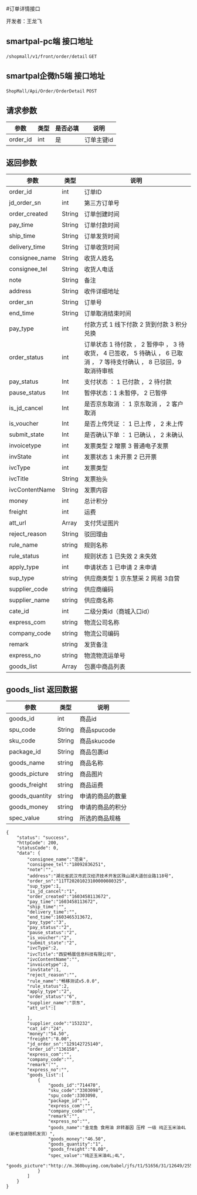 #订单详情接口

开发者：王龙飞

## smartpal-pc端 接口地址
`/shopmall/v1/front/order/detail` `GET`
## smartpal企微h5端 接口地址
`ShopMall/Api/Order/OrderDetail` `POST`
  
## 请求参数

|参数|类型|是否必填|说明|
| - | - | - | - |
|order_id|int|是|订单主键id|

## 返回参数

|参数|类型|说明|
| - | - | - |
| order_id | int | 订单ID |
| jd_order_sn | int | 第三方订单号 |
| order_created | String | 订单创建时间 |
| pay_time | String | 订单付款时间 |
| ship_time | String | 订单发货时间 |
| delivery_time | String | 订单收货时间 |
| consignee_name | String | 收货人姓名 |
| consignee_tel | String | 收货人电话 |
| note | String | 备注 |
| address | String | 收件详细地址 |
| order_sn | String | 订单号 |
| end_time | String | 订单取消结束时间 |
| pay_type | int | 付款方式 1 线下付款 2 货到付款 3 积分兑换 |
| order_status | int | 订单状态 1 待付款 ， 2 暂停中 ， 3 待收货， 4 已签收， 5 待确认 ， 6 已取消 ， 7 等待支付确认 ， 8 已驳回，9 取消待审核 |
| pay_status | Int | 支付状态 ： 1 已付款 ， 2 待付款 |
| pause_status | Int | 暂停状态：1 未暂停， 2 已暂停 |
| is_jd_cancel | Int | 是否京东取消 ： 1 京东取消 ， 2 客户取消 |
| is_voucher | Int | 是否上传凭证 ： 1 已上传 ， 2 未上传 |
| submit_state | Int | 是否确认下单 ： 1 已确认 ， 2 未确认 |
| invoicetype | int | 发票类型 2 增票 3 普通电子发票 |
| invState | int | 发票状态 1 未开票 2 已开票 |
| ivcType | int | 发票类型 |
| ivcTitle | String | 发票抬头 |
| ivcContentName | String | 发票内容 |
| money | int | 总计积分 |
| freight | int | 运费 |
| att_url | Array | 支付凭证图片 |
| reject_reason | String | 驳回理由 |
| rule_name | string | 规则名称 |
| rule_status | int | 规则状态 1 已失效 2 未失效 |
| apply_type | int | 申请状态 1 已申请 2 未申请 |
| sup_type | string | 供应商类型 1 京东慧采 2 网易 3自营 |
| supplier_code | string | 供应商编码 |
| supplier_name | string | 供应商名称 |
| cate_id | int | 二级分类id（商城入口id） |
| express_com | string | 物流公司名称 |
| company_code | string | 物流公司编码 |
| remark | string | 发货备注 |
| express_no | string | 物流物流运单号 |
| goods_list | Array | 包裹中商品列表 |

## goods_list 返回数据
|参数|类型|说明|
| - | - | - |
| goods_id | int | 商品id |
| spu_code | String | 商品spucode |
| sku_code | String | 商品skucode |
| package_id | String | 商品包裹id |
| goods_name | string | 商品名称 |
| goods_picture | string | 商品图片 |
| goods_freight | string | 商品运费 |
| goods_quantity | string | 申请的商品的数量 |
| goods_money | string | 申请的商品的积分 |
| spec_value | string | 所选的商品规格 |

```
{
    "status": "success",
    "httpCode": 200,
    "statusCode": 0,
    "data": {
        "consignee_name":"范亲",
        "consignee_tel":"18092836251",
        "note":"",
        "address":"湖北省武汉市武汉经济技术开发区珠山湖大道创业路118号",
        "order_sn":"11TT20201023100000080325",
        "sup_type":1,
        "is_jd_cancel":"1",
        "order_created":"1603458113672",
        "pay_time":"1603458113672",
        "ship_time":"",
        "delivery_time":"",
        "end_time":1603465313672,
        "pay_type":"3",
        "pay_status":"2",
        "pause_status":"2",
        "is_voucher":"2",
        "submit_state":"2",
        "ivcType":2,
        "ivcTitle":"西安畅展信息科技有限公司",
        "ivcContentName":"",
        "invoicetype":2,
        "invState":1,
        "reject_reason":"",
        "rule_name":"畅移测试v5.0.0",
        "rule_status":2,
        "apply_type":"2",
        "order_status":"6",
        "supplier_name":"京东",
        "att_url":[

        ],
        "supplier_code":"153232",
        "cat_id":"24",
        "money":"54.50",
        "freight":"8.00",
        "jd_order_sn":"129142725140",
        "order_id":"136150",
        "express_com":"",
        "company_code":"",
        "remark":"",
        "express_no":"",
        "goods_list":[
            {
                "goods_id":"714470",
                "sku_code":"3303098",
                "spu_code":3303098,
                "package_id":"",
                "express_com":"",
                "company_code":"",
                "remark":"",
                "express_no":"",
                "goods_name":"金龙鱼 食用油 非转基因 压榨 一级 纯正玉米油4L（新老包装随机发货）",
                "goods_money":"46.50",
                "goods_quantity":"1",
                "goods_freight":"0.00",
                "spec_value":"纯正玉米油4L;4L",
                "goods_picture":"http://m.360buyimg.com/babel/jfs/t1/51656/31/12649/255000/5d9c54aaEd39bbe69/4e4f8c58e538c459.jpg"
            }
        ]
    }
}
```
